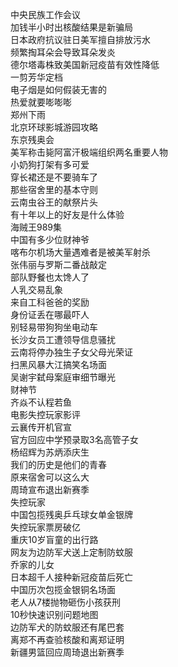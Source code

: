 中央民族工作会议  
加钱半小时出核酸结果是新骗局  
日本政府抗议驻日美军擅自排放污水  
频繁掏耳朵会导致耳朵发炎  
德尔塔毒株致美国新冠疫苗有效性降低  
一剪芳华定档  
电子烟是如何假装无害的  
热爱就要嘭嘭嘭  
郑州下雨  
北京环球影城游园攻略  
东京残奥会  
美军称击毙阿富汗极端组织两名重要人物  
小奶狗打架有多可爱  
穿长裙还是不要骑车了  
那些宿舍里的基本守则  
云南虫谷王的献祭片头  
有十年以上的好友是什么体验  
海贼王989集  
中国有多少位财神爷  
喀布尔机场大量遇难者是被美军射杀  
张伟丽与罗斯二番战敲定  
部队野餐也太馋人了  
人乳交易乱象  
来自工科爸爸的奖励  
身份证丢在哪最吓人  
别轻易带狗狗坐电动车  
长沙女员工遭领导信息骚扰  
云南将停办独生子女父母光荣证  
扫黑风暴大江搞笑名场面  
吴谢宇弑母案庭审细节曝光  
财神节  
齐焱不认程若鱼  
电影失控玩家影评  
云襄传开机官宣  
官方回应中学预录取3名高管子女  
杨绍辉为苏炳添庆生  
我们的历史是他们的青春  
原来宿舍可以这么大  
周琦宣布退出新赛季  
失控玩家  
中国包揽残奥乒乓球女单金银牌  
失控玩家票房破亿  
重庆10岁盲童的出行路  
网友为边防军犬送上定制防蚊服  
乔家的儿女  
日本超千人接种新冠疫苗后死亡  
中国历次包揽金银铜名场面  
老人从7楼抛物砸伤小孩获刑  
10秒快速识别问题地图  
边防军犬的防蚊服还有尾巴套  
离郑不再查验核酸和离郑证明  
新疆男篮回应周琦退出新赛季  
